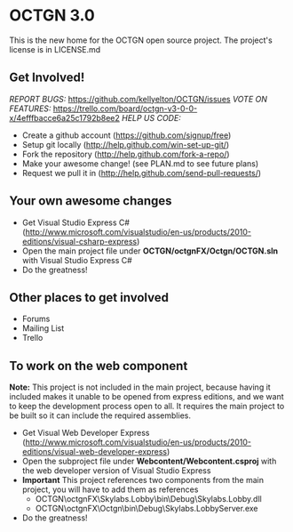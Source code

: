 OCTGN 3.0
=================================================
This is the new home for the OCTGN open source project.  The project's license is in LICENSE.md


Get Involved! 
-------------------------------------------------
*REPORT BUGS:* https://github.com/kellyelton/OCTGN/issues
*VOTE ON FEATURES:* https://trello.com/board/octgn-v3-0-0-x/4efffbacce6a25c1792b8ee2
*HELP US CODE:*

* Create a github account (https://github.com/signup/free)
* Setup git locally (http://help.github.com/win-set-up-git/)
* Fork the repository (http://help.github.com/fork-a-repo/)
* Make your awesome change! (see PLAN.md to see future plans)
* Request we pull it in (http://help.github.com/send-pull-requests/)


Your own awesome changes
-------------------------------------------------
* Get Visual Studio Express C# (http://www.microsoft.com/visualstudio/en-us/products/2010-editions/visual-csharp-express)
* Open the main project file under **OCTGN/octgnFX/Octgn/OCTGN.sln** with Visual Studio Express C#
* Do the greatness!


Other places to get involved
-------------------------------------------------
* Forums
* Mailing List
* Trello


To work on the web component
-------------------------------------------------
**Note:** This project is not included in the main project, because having it included makes it unable to be opened from 
express editions, and we want to keep the development process open to all.  It requires the main project to be built so 
it can include the required assemblies.

* Get Visual Web Developer Express (http://www.microsoft.com/visualstudio/en-us/products/2010-editions/visual-web-developer-express)
* Open the subproject file under **Webcontent/Webcontent.csproj** with the web developer version of Visual Studio Express
* **Important** This project references two components from the main project, you will have to add them as references
  * OCTGN\octgnFX\Skylabs.Lobby\bin\Debug\Skylabs.Lobby.dll 
  * OCTGN\octgnFX\Octgn\bin\Debug\Skylabs.LobbyServer.exe
* Do the greatness! 

